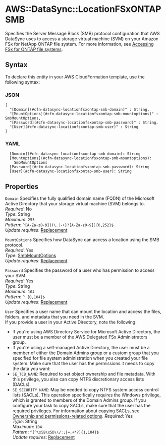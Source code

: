 # AWS::DataSync::LocationFSxONTAP SMB<a name="aws-properties-datasync-locationfsxontap-smb"></a>

Specifies the Server Message Block \(SMB\) protocol configuration that AWS DataSync uses to access a storage virtual machine \(SVM\) on your Amazon FSx for NetApp ONTAP file system\. For more information, see [Accessing FSx for ONTAP file systems](https://docs.aws.amazon.com/datasync/latest/userguide/create-ontap-location.html#create-ontap-location-access)\.

## Syntax<a name="aws-properties-datasync-locationfsxontap-smb-syntax"></a>

To declare this entity in your AWS CloudFormation template, use the following syntax:

### JSON<a name="aws-properties-datasync-locationfsxontap-smb-syntax.json"></a>

```
{
  "[Domain](#cfn-datasync-locationfsxontap-smb-domain)" : String,
  "[MountOptions](#cfn-datasync-locationfsxontap-smb-mountoptions)" : SmbMountOptions,
  "[Password](#cfn-datasync-locationfsxontap-smb-password)" : String,
  "[User](#cfn-datasync-locationfsxontap-smb-user)" : String
}
```

### YAML<a name="aws-properties-datasync-locationfsxontap-smb-syntax.yaml"></a>

```
  [Domain](#cfn-datasync-locationfsxontap-smb-domain): String
  [MountOptions](#cfn-datasync-locationfsxontap-smb-mountoptions): 
    SmbMountOptions
  [Password](#cfn-datasync-locationfsxontap-smb-password): String
  [User](#cfn-datasync-locationfsxontap-smb-user): String
```

## Properties<a name="aws-properties-datasync-locationfsxontap-smb-properties"></a>

`Domain`  <a name="cfn-datasync-locationfsxontap-smb-domain"></a>
Specifies the fully qualified domain name \(FQDN\) of the Microsoft Active Directory that your storage virtual machine \(SVM\) belongs to\.  
*Required*: No  
*Type*: String  
*Maximum*: `253`  
*Pattern*: `^[A-Za-z0-9]((\.|-+)?[A-Za-z0-9]){0,252}$`  
*Update requires*: [Replacement](https://docs.aws.amazon.com/AWSCloudFormation/latest/UserGuide/using-cfn-updating-stacks-update-behaviors.html#update-replacement)

`MountOptions`  <a name="cfn-datasync-locationfsxontap-smb-mountoptions"></a>
Specifies how DataSync can access a location using the SMB protocol\.  
*Required*: Yes  
*Type*: [SmbMountOptions](aws-properties-datasync-locationfsxontap-smbmountoptions.md)  
*Update requires*: [Replacement](https://docs.aws.amazon.com/AWSCloudFormation/latest/UserGuide/using-cfn-updating-stacks-update-behaviors.html#update-replacement)

`Password`  <a name="cfn-datasync-locationfsxontap-smb-password"></a>
Specifies the password of a user who has permission to access your SVM\.  
*Required*: Yes  
*Type*: String  
*Maximum*: `104`  
*Pattern*: `^.{0,104}$`  
*Update requires*: [Replacement](https://docs.aws.amazon.com/AWSCloudFormation/latest/UserGuide/using-cfn-updating-stacks-update-behaviors.html#update-replacement)

`User`  <a name="cfn-datasync-locationfsxontap-smb-user"></a>
Specifies a user name that can mount the location and access the files, folders, and metadata that you need in the SVM\.  
If you provide a user in your Active Directory, note the following:  
+ If you're using AWS Directory Service for Microsoft Active Directory, the user must be a member of the AWS Delegated FSx Administrators group\.
+  If you're using a self\-managed Active Directory, the user must be a member of either the Domain Admins group or a custom group that you specified for file system administration when you created your file system\.
Make sure that the user has the permissions it needs to copy the data you want:  
+ `SE_TCB_NAME`: Required to set object ownership and file metadata\. With this privilege, you also can copy NTFS discretionary access lists \(DACLs\)\.
+ `SE_SECURITY_NAME`: May be needed to copy NTFS system access control lists \(SACLs\)\. This operation specifically requires the Windows privilege, which is granted to members of the Domain Admins group\. If you configure your task to copy SACLs, make sure that the user has the required privileges\. For information about copying SACLs, see [Ownership and permissions\-related options](https://docs.aws.amazon.com/datasync/latest/userguide/create-task.html#configure-ownership-and-permissions)\.
*Required*: Yes  
*Type*: String  
*Maximum*: `104`  
*Pattern*: `^[^\x5B\x5D\\/:;|=,+*?]{1,104}$`  
*Update requires*: [Replacement](https://docs.aws.amazon.com/AWSCloudFormation/latest/UserGuide/using-cfn-updating-stacks-update-behaviors.html#update-replacement)